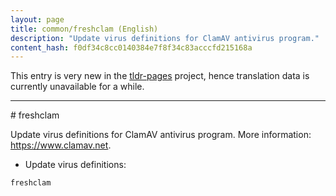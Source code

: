```yaml
---
layout: page
title: common/freshclam (English)
description: "Update virus definitions for ClamAV antivirus program."
content_hash: f0df34c8cc0140384e7f8f34c83acccfd215168a
---
```


This entry is very new in the [tldr-pages](https://github.com/tldr-pages/tldr) project, hence translation data is currently unavailable for a while.

<hr># freshclam

Update virus definitions for ClamAV antivirus program.
More information: <https://www.clamav.net>.

- Update virus definitions:

`freshclam`

